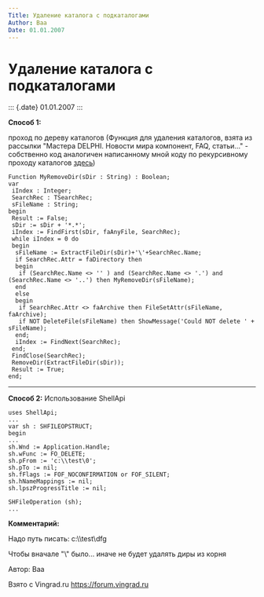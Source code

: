 ```yaml
---
Title: Удаление каталога с подкаталогами
Author: Baa
Date: 01.01.2007
---
```



Удаление каталога с подкаталогами
=================================

::: {.date}
01.01.2007
:::

**Способ 1:**

проход по дереву каталогов (Функция для удаления каталогов,
взята из рассылки "Мастера DELPHI. Новости мира компонент, FAQ,
статьи..." - собственно код аналогичен написанному мной коду по
рекурсивному проходу каталогов [здесь](/file/folder/scan_dir/))

    Function MyRemoveDir(sDir : String) : Boolean;
    var
     iIndex : Integer;
     SearchRec : TSearchRec; 
     sFileName : String; 
    begin 
     Result := False; 
     sDir := sDir + '*.*'; 
     iIndex := FindFirst(sDir, faAnyFile, SearchRec); 
     while iIndex = 0 do 
     begin 
      sFileName := ExtractFileDir(sDir)+'\'+SearchRec.Name; 
      if SearchRec.Attr = faDirectory then 
      begin 
       if (SearchRec.Name <> '' ) and (SearchRec.Name <> '.') and (SearchRec.Name <> '..') then MyRemoveDir(sFileName); 
      end 
      else 
      begin 
       if SearchRec.Attr <> faArchive then FileSetAttr(sFileName, faArchive); 
       if NOT DeleteFile(sFileName) then ShowMessage('Could NOT delete ' + sFileName); 
      end; 
      iIndex := FindNext(SearchRec); 
     end; 
     FindClose(SearchRec); 
     RemoveDir(ExtractFileDir(sDir)); 
     Result := True; 
    end;

-----------------------------------------------
**Способ 2:** Использование ShellApi

    uses ShellApi;
    ...
    var sh : SHFILEOPSTRUCT;
    begin
    ...
    sh.Wnd := Application.Handle;
    sh.wFunc := FO_DELETE;
    sh.pFrom := 'c:\\test\0';
    sh.pTo := nil;
    sh.fFlags := FOF_NOCONFIRMATION or FOF_SILENT;
    sh.hNameMappings := nil;
    sh.lpszProgressTitle := nil;
     
    SHFileOperation (sh);
    ... 
     

**Комментарий:**

Надо путь писать: c:\\\\test\\dfg

Чтобы вначале "\\\" было... иначе не будет удалять диры из корня

Автор: Baa

Взято с Vingrad.ru <https://forum.vingrad.ru>
